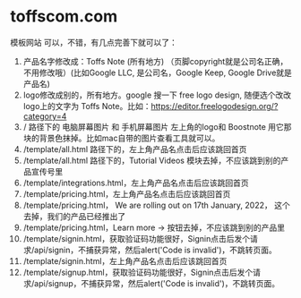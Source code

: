# toffscom.com
模板网站
可以，不错，有几点完善下就可以了：

1. 产品名字修改成：Toffs Note (所有地方) （页脚copyright就是公司名正确，不用修改哦）(比如Google LLC, 是公司名，Google Keep, Google Drive就是产品名)
2. logo修改成别的，所有地方。google 搜一下 free logo design, 随便选个改改logo上的文字为 Toffs Note。比如：https://editor.freelogodesign.org/?category=4 
3. / 路径下的 电脑屏幕图片 和 手机屏幕图片 左上角的logo和 Boostnote 用它那块的背景色抹掉。比如mac自带的图片查看工具就可以。
4. /template/all.html 路径下的，左上角产品名点击后应该跳回首页
5. /template/all.html 路径下的，Tutorial Videos 模块去掉，不应该跳到别的产品宣传号里
6. /template/integrations.html，左上角产品名点击后应该跳回首页
7. /template/pricing.html，左上角产品名点击后应该跳回首页
8. /template/pricing.html，️ We are rolling out on 17th January, 2022， 这个去掉，我们的产品已经推出了
9. /template/pricing.html，Learn more → 按钮去掉，不应该跳到别的产品里
10. /template/signin.html，获取验证码功能很好，Signin点击后发个请求/api/signin，不捕获异常，然后alert('Code is invalid')，不跳转页面。
11. /template/signin.html，左上角产品名点击后应该跳回首页
12. /template/signup.html，获取验证码功能很好，Signin点击后发个请求/api/signup，不捕获异常，然后alert('Code is invalid')，不跳转页面。